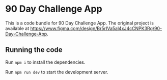 
  # 90 Day Challenge App

  This is a code bundle for 90 Day Challenge App. The original project is available at https://www.figma.com/design/Br5rIVa5al4xJ4cCNPK3Rg/90-Day-Challenge-App.

  ## Running the code

  Run `npm i` to install the dependencies.

  Run `npm run dev` to start the development server.
  